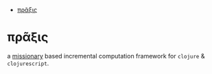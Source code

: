 - [πρᾶξις](#org91d6f01)



<a id="org91d6f01"></a>

# πρᾶξις

a [missionary](https://github.com/leonoel/missionary/) based incremental computation framework for `clojure` & `clojurescript`.
